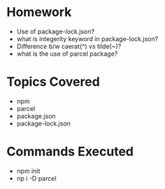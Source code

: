 # Homework
- Use of package-lock.json?
- what is integerity keyword in package-lock.json?
- Difference b/w caerat(^) vs tilde(~)?
- what is the use of parcel package?


# Topics Covered
- npm
- parcel
- package.json
- package-lock.json

# Commands Executed
- npm init
- np i -D parcel

